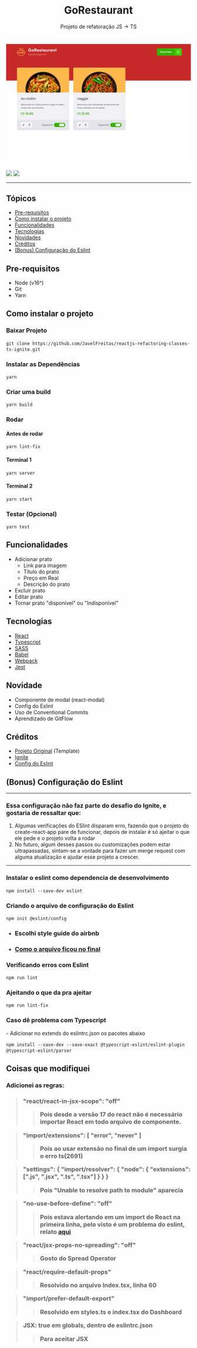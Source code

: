 
<h1 align="center">GoRestaurant</h1>
<p align="center">Projeto de refatoração JS -> TS</p>
<h1 align="center">
<img alt="Tela inicial da aplicação GoRestaurant" title="#GoRestaurant" src="https://github.com/JavelFreitas/reactjs-refactoring-classes-ts-ignite/blob/master/docs/assets/GoRestaurant.PNG" />
</h1>
<img src="https://img.shields.io/apm/l/vim-mode"/>
<img src="https://img.shields.io/npm/types/typescript?color=blue&label=language"/>
<hr>
<h2>Tópicos</h2>

* [Pre-requisitos](#pre-requisitos)
* [Como instalar o projeto](#instalar-projeto)
* [Funcionalidades](#funcionalidades)
* [Tecnologias](#tecnologias)
* [Novidades](#novidade)
* [Créditos](#creditos)
* [(Bonus) Configuração do Eslint](#eslint)

<h2 id="pre-requisitos">Pre-requisitos</h2>

* Node (v16^)
* Git
* Yarn

<h2 id="instalar-projeto">Como instalar o projeto</h2>
<h3>
Baixar Projeto 
</h3>

```
git clone https://github.com/JavelFreitas/reactjs-refactoring-classes-ts-ignite.git
```
<h3>
Instalar as Dependências 
</h3>

```
yarn
```
<h3>
Criar uma build 
</h3>

```
yarn build
```
<h3>
Rodar 
</h3>

<h4>
Antes de rodar
</h4>

```
yarn lint-fix
```

<h4>
Terminal 1
</h4>

```
yarn server
```
<h4>
Terminal 2
</h4>

```
yarn start
```

<h3>
Testar (Opcional) 
</h3>

```
yarn test
```
<h2 id="funcionalidades">Funcionalidades</h2>

* Adicionar prato
  - Link para imagem
  - Título do prato
  - Preço em Real
  - Descrição do prato
* Excluir prato
* Editar prato
* Tornar prato "disponível" ou "Indisponível"
<h2 id="tecnologias">Tecnologias</h2>

* [React](https://pt-br.reactjs.org) 
* [Typescript](https://www.typescriptlang.org)
* [SASS](https://sass-lang.com)
* [Babel](https://babeljs.io)
* [Webpack](https://webpack.js.org)
* [Jest](https://jestjs.io/pt-BR/)

<h2 id="novidade">Novidade</h2>

* Componente de modal (react-modal)
* Config do Eslint
* Uso de Conventional Commits
* Aprendizado de GitFlow

<h2 id="creditos">Créditos</h2>

* [Projeto Original](https://github.com/rocketseat-education/ignite-template-reactjs-refactoring-classes-ts) (Template)
* [Ignite](https://rocketseat.com.br/ignite)
* [Config do Eslint](https://blog.logrocket.com/using-prettier-eslint-automate-formatting-fixing-javascript/)

<h2 id="eslint">(Bonus) Configuração do Eslint</h2>

---
<h3>Essa configuração não faz parte do desafio do Ignite, e gostaria de ressaltar que:</h3>

1. Algumas verificações do ESlint disparam erro, fazendo que o projeto do create-react-app pare de funcionar, depois de instalar é só ajeitar o que ele pede e o projeto volta a rodar
2. No futuro, algum desses passos ou customizações podem estar ultrapassadas, sintam-se a vontade para fazer um merge request com alguma atualização e ajudar esse projeto a crescer.

---
<h3>Instalar o eslint como dependencia de desenvolvimento</h3>

```
npm install --save-dev eslint
```

<!---
<h3>Instalar o prettier como dependência de desenvolvimento (Futuramente farei a integração dos dois)</h3>

```
npm install --save-dev --save-exact prettier
```
-->
<h3>Criando o arquivo de configuração do Eslint</h3>

```
npm init @eslint/config
```
- <h3>Escolhi style guide do airbnb</h3>

- ### [Como o arquivo ficou no final](https://github.com/JavelFreitas/reactjs-refactoring-classes-ts-ignite/blob/master/.eslintrc.json)

<h3>Verificando erros com Eslint</h3>

```
npm run lint
```
<h3>Ajeitando o que da pra ajeitar</h3>

```
npm run lint-fix
```
<h3>Caso dê problema com Typescript</h3>
- Adicionar no extends do eslintrc.json os pacotes abaixo

```
npm install --save-dev --save-exact @typescript-eslint/eslint-plugin @typescript-eslint/parser
```

<h2>Coisas que modifiquei</h2>

<h3>Adicionei as regras:<h3>

>"react/react-in-jsx-scope": "off"
>>Pois desde a versão 17 do react não é necessário importar React em todo arquivo de componente.

>"import/extensions": [ "error", "never" ]
>>Pois ao usar extensão no final de um import surgia o erro ts(2691)

>"settings": { "import/resolver": { "node": { "extensions": [".js", ".jsx", ".ts", ".tsx"] } } }
>>Pois "Unable to resolve path to module" aparecia

> "no-use-before-define": "off"
>>Pois estava alertando em um import de React na primeira linha, pelo visto é um problema do eslint, relato [aqui](https://stackoverflow.com/questions/63818415/react-was-used-before-it-was-defined/64024916#64024916)

>"react/jsx-props-no-spreading": "off"
>>Gosto do Spread Operator

>"react/require-default-props" 
>>Resolvido no arquivo Index.tsx, linha 60

>"import/prefer-default-export" 
>>Resolvido em styles.ts e index.tsx do Dashboard

>JSX: true em globals, dentro de eslintrc.json 
>>Para aceitar JSX

